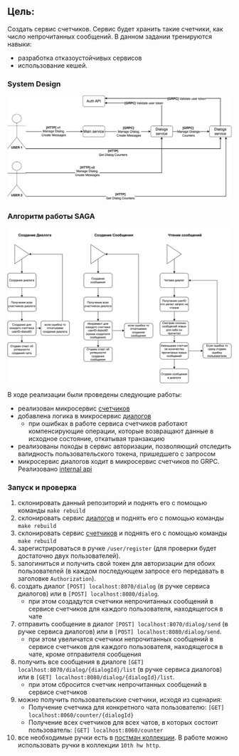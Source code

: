 ## Цель:
Создать сервис счетчиков. Сервис будет хранить такие счетчики, как число непрочитанных сообщений.
В данном задании тренируются навыки:
- разработка отказоустойчивых сервисов
- использование кешей.

### System Design
![counter.png](counter.png)

### Алгоритм работы SAGA
![algorithm.png](algorithm.png)

В ходе реализации были проведены следующие работы:
- реализован микросервис [счетчиков](https://github.com/syth0le/counter-service)
- добавлена логика в микросервис [диалогов](https://github.com/syth0le/dialog-service)
  - при ошибках в работе сервиса счетчиков работают компенсирующие операции, которые возвращают данные в исходное состояние, откатывая транзакцию
- реализованы походы в сервис авторизации, позволяющий отследить валидность пользовательского токена, пришедшего с запросом
- микросервис диалогов ходит в микросервис счетчиков по GRPC. Реализовано [internal api](https://github.com/syth0le/counter-service/blob/main/proto/internalapi/counter_service.proto)


### Запуск и проверка
1. склонировать данный репозиторий и поднять его с помощью команды `make rebuild`
2. склонировать cервис [диалогов](https://github.com/syth0le/dialog-service) и поднять его с помощью команды `make rebuild`
3. склонировать сервис [счетчиков](https://github.com/syth0le/counter-service) и поднять его с помощью команды `make rebuild`
4. зарегистрироваться в ручке `/user/register` (для проверки будет достаточно двух пользователей).
5. залогиниться и получить свой токен для авторизации для обоих пользователей (в каждом последующем запросе его передавать в заголовке `Authorization`).
6. создать диалог `[POST] localhost:8070/dialog` (в ручке сервиса диалогов) или в `[POST] localhost:8080/dialog`.
   - при этом создадутся счетчики непрочитанных сообщений в cервисе счетчиков для каждого пользователя, находящегося в чате
7. отправить сообщение в диалог `[POST] localhost:8070/dialog/send` (в ручке сервиса диалогов) или в `[POST] localhost:8080/dialog/send`.
   - при этом увеличатся счетчики непрочитанных сообщений в cервисе счетчиков для каждого пользователя, находящегося в чате, кроме отправителя сообщения
8. получить все сообщения в диалоге `[GET] localhost:8070/dialog/{dialogId}/list` (в ручке сервиса диалогов) или в `[GET] localhost:8080/dialog/{dialogId}/list`.
   - при этом сбросится счетчик непрочитанных сообщений в cервисе счетчиков
9. можно получить пользовательские счетчики, исходя из сценария:
   - Получение счетчика для конкретного чата пользователю: `[GET] localhost:8060/counter/{dialogId}`
   - Получение всех счетчиков для всех чатов, в которых состоит пользователь: `[GET] localhost:8060/counter`
10. все необходимые ручки есть в [постман коллекции](https://www.postman.com/aerospace-cosmonaut-29691174/workspace/highload-architect/collection/33337980-46a4c50d-5b28-4566-87dd-57e178216abd?action=share&creator=33337980). В работе можно использовать ручки в коллекции `10th hw http`.

